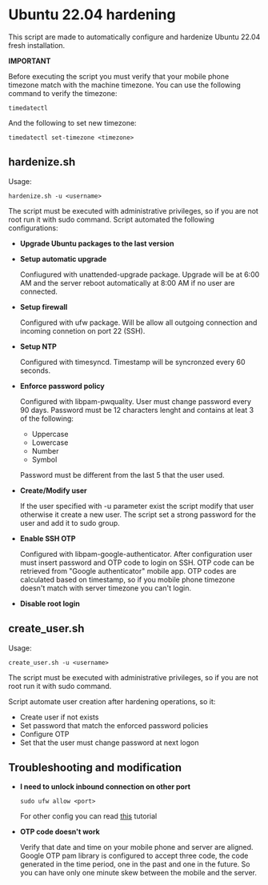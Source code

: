 # Ubuntu 22.04 hardening

This script are made to automatically configure and hardenize Ubuntu 22.04 fresh installation.

**IMPORTANT**

Before executing the script you must verify that your mobile phone timezone match with the machine timezone. You can use the following command to verify the timezone:

```
timedatectl
```
And the following to set new timezone:

```
timedatectl set-timezone <timezone>
```

## hardenize.sh

Usage:

```
hardenize.sh -u <username>
```

The script must be executed with administrative privileges, so if you are not root run it with sudo command.
Script automated the following configurations:

- **Upgrade Ubuntu packages to the last version**

- **Setup automatic upgrade**
  
  Confiugured with unattended-upgrade package. Upgrade will be at 6:00 AM and the server reboot automatically at 8:00 AM if no user are connected.
  
- **Setup firewall**

  Configured with ufw package. Will be allow all outgoing connection and incoming connetion on port 22 (SSH). 
  
- **Setup NTP**

  Configured with timesyncd. Timestamp will be syncronzed every 60 seconds.
 
- **Enforce password policy**

  Configured with libpam-pwquality. User must change password every 90 days. Password must be 12 characters lenght and contains at leat 3 of the following:
  - Uppercase
  - Lowercase
  - Number
  - Symbol
  
  Password must be different from the last 5 that the user used.

- **Create/Modify user**
  
  If the user specified with -u parameter exist the script modify that user otherwise it create a new user. The script set a strong password for the user and add it to sudo group.

- **Enable SSH OTP**

  Configured with libpam-google-authenticator. After configuration user must insert password and OTP code to login on SSH. OTP code can be retrieved from "Google authenticator" mobile app. OTP codes are calculated based on timestamp, so if you mobile phone timezone doesn't match with server timezone you can't login.

- **Disable root login**
 

## create_user.sh

Usage:

```
create_user.sh -u <username>
```

The script must be executed with administrative privileges, so if you are not root run it with sudo command.

Script automate user creation after hardening operations, so it:
- Create user if not exists
- Set password that match the enforced password policies
- Configure OTP
- Set that the user must change password at next logon

## Troubleshooting and modification

- **I need to unlock inbound connection on other port**

    ```
    sudo ufw allow <port>
    ```
    
    For other config you can read [this](https://www.digitalocean.com/community/tutorials/how-to-set-up-a-firewall-with-ufw-on-ubuntu-22-04) tutorial
    
- **OTP code doesn't work**

    Verify that date and time on your mobile phone and server are aligned. Google OTP pam library is configured to accept three code, the code generated in the time period, one in the past and one in the future. So you can have only one minute skew between the mobile and the server.
    
    


